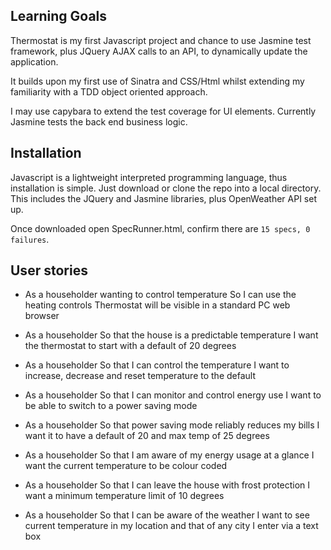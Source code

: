 
Learning Goals
--------------
Thermostat is my first Javascript project and chance to use Jasmine test framework, plus JQuery AJAX calls to an API, to dynamically update the application.

It builds upon my first use of Sinatra and CSS/Html whilst extending my familiarity with a TDD object oriented approach.

I may use capybara to extend the test coverage for UI elements. Currently Jasmine tests the back end business logic.

Installation
------------
Javascript is a lightweight interpreted programming language, thus installation is simple. Just download or clone the repo into a local directory. This includes the JQuery and Jasmine libraries, plus OpenWeather API set up.

Once downloaded open SpecRunner.html, confirm there are ```15 specs, 0 failures```.

User stories
------------    
* As a householder wanting to control temperature
So I can use the heating controls
Thermostat will be visible in a standard PC web browser

* As a householder
So that the house is a predictable temperature
I want the thermostat to start with a default of 20 degrees

* As a householder
So that I can control the temperature
I want to increase, decrease and reset temperature to the default

* As a householder
So that I can monitor and control energy use
I want to be able to switch to a power saving mode

* As a householder
So that power saving mode reliably reduces my bills
I want it to have a default of 20 and max temp of 25 degrees

* As a householder
So that I am aware of my energy usage at a glance
I want the current temperature to be colour coded

* As a householder
So that I can leave the house with frost protection
I want a minimum temperature limit of 10 degrees

* As a householder
So that I can be aware of the weather
I want to see current temperature in my location and that  of any city I enter via a text box
